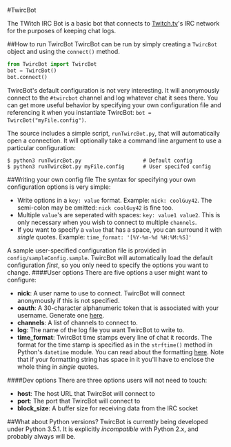 #TwircBot  

The TWitch IRC Bot is a basic bot that connects to [Twitch.tv](https://www.twitch.tv/)'s IRC network for the purposes of keeping chat logs.

##How to run TwircBot
TwircBot can be run by simply creating a ``TwircBot`` object and using the ``connect()`` method.

```python
from TwircBot import TwircBot
bot = TwircBot()
bot.connect()
```

TwircBot's default configuration is not very interesting. It will anonymously connect to the ``#twircbot`` channel and log whatever chat it sees there. You can get more useful behavior by specifying your own configuration file and referencing it when you instantiate TwircBot:  ``bot = TwircBot("myFile.config")``.

The source includes a simple script, ``runTwircBot.py``, that will automatically open a connection. It will optionally take a command line argument to use a particular configuration: 

```
$ python3 runTwircBot.py                    # Default config
$ python3 runTwircBot.py myFile.config      # User specifed config
```

##Writing your own config file
The syntax for specifying your own configuration options is very simple:
- Write options in a ``key: value`` format. Example: ``nick: coolGuy42``. The semi-colon may be omitted: ``nick coolGuy42`` is fine too.
- Multiple ``value``'s are seperated with spaces: ``key: value1 value2``. This is only necessary when you wish to connect to multiple ``channels``.
- If you want to specify a ``value`` that has a space, you can surround it with *single* quotes. Example: ``time_format: '[%Y-%m-%d %H:%M:%S]'``

A sample user-specified configuration file is provided in ``config/sampleConfig.sample``. TwircBot will automatically load the default configuration *first*, so you only need to specify the options you want to change.
####User options
There are five options a user might want to configure:
- **nick**: A user name to use to connect. TwircBot will connect anonymously if this is not specified.
- **oauth**: A 30-character alphanumeric token that is associated with your username. Generate one [here](http://twitchapps.com/tmi/).
- **channels**: A list of channels to connect to.
- **log**: The name of the log file you want TwircBot to write to.
- **time_format**: TwircBot time stamps every line of chat it records. The format for the time stamp is specified as in the ``strftime()`` method in Python's ``datetime`` module. You can read about the formatting [here](https://docs.python.org/3/library/datetime.html#strftime-and-strptime-behavior). Note that if your formatting string has space in it you'll have to enclose the whole thing in *single* quotes.

####Dev options
There are three options users will not need to touch:
- **host**: The host URL that TwircBot will connect to
- **port**: The port that TwircBot will connect to
- **block_size**: A buffer size for receiving data from the IRC socket

##What about Python versions?
TwircBot is currently being developed under Python 3.5.1. It is explicitly *incompatible* with Python 2.x, and probably always will be.